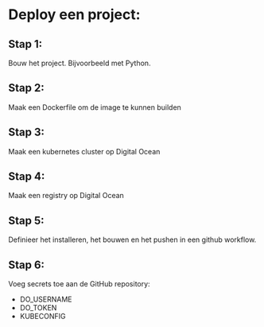 # Deploy een project: 

## Stap 1:

Bouw het project. Bijvoorbeeld met Python.

## Stap 2: 

Maak een Dockerfile om de image te kunnen builden

## Stap 3:

Maak een kubernetes cluster op Digital Ocean

## Stap 4:

Maak een registry op Digital Ocean

## Stap 5: 

Definieer het installeren, het bouwen en het pushen in een github workflow.

## Stap 6:

Voeg secrets toe aan de GitHub repository:
- DO_USERNAME
- DO_TOKEN
- KUBECONFIG